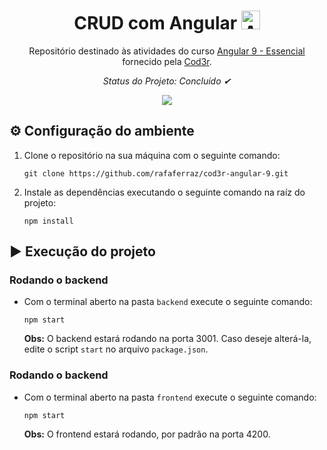 <h1 align='center'>
    CRUD com Angular
    <img height='30px' alt='Angular' src='https://media2.giphy.com/media/XEDIHHp3i8bVoEdxd7/giphy.gif'>
</h1>

<div align='center'>

Repositório destinado às atividades do curso [Angular 9 - Essencial](https://www.cod3r.com.br/courses/angular-9-essencial) fornecido pela [Cod3r](https://www.cod3r.com.br/).

*Status do Projeto: Concluído ✔*

<a href="https://www.cod3r.com.br/certificates/4tau3gswqy"><img src="https://img.shields.io/badge/Certificado-8a2be2?style=plastic"></a>

</div>

## ⚙ Configuração do ambiente

1. Clone o repositório na sua máquina com o seguinte comando:
   ```
   git clone https://github.com/rafaferraz/cod3r-angular-9.git
   ```
2. Instale as dependências executando o seguinte comando na raíz do projeto:
   ```
   npm install
   ```

## ▶ Execução do projeto

### Rodando o backend

- Com o terminal aberto na pasta `backend` execute o seguinte comando:

  ```
  npm start
  ```

  **Obs:** O backend estará rodando na porta 3001. Caso deseje alterá-la, edite o script `start` no arquivo `package.json`.

### Rodando o backend

- Com o terminal aberto na pasta `frontend` execute o seguinte comando:

  ```
  npm start
  ```

  **Obs:** O frontend estará rodando, por padrão na porta 4200.
